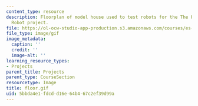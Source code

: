 ```yaml
---
content_type: resource
description: Floorplan of model house used to test robots for the The Fire-Fighting
  Robot project.
file: https://ol-ocw-studio-app-production.s3.amazonaws.com/courses/es-293-lego-robotics-spring-2007/5bbda4e1fdcdd16e64b467c2ef39d99a_floor.gif
file_type: image/gif
image_metadata:
  caption: ''
  credit: ''
  image-alt: ''
learning_resource_types:
- Projects
parent_title: Projects
parent_type: CourseSection
resourcetype: Image
title: floor.gif
uid: 5bbda4e1-fdcd-d16e-64b4-67c2ef39d99a
---
```

